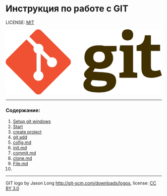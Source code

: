 # Инструкция по работе с GIT

LICENSE: [MIT](./license.md)

![git-logo](./assets/Git-logo.png)


---

### Содержание:
1. [Setup git windows](./setup.md)
2. [Start](./start.md)
3. [create project](./create.md)
4. [git add](./add.md)
5. [cofig.md](./config.md)
6. [init.md](./init.md)
7. [commit.md](./commit.md)
8. [clone.md](./clone.md)
9. [File.md](./file.md)
10. 


---

GIT logo by  Jason Long http://git-scm.com/downloads/logos, license: [CC BY 3.0](https://creativecommons.org/licenses/by/3.0/)